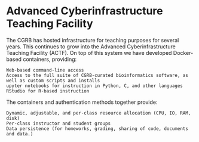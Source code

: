 # Advanced Cyberinfrastructure Teaching Facility

The CGRB has hosted infrastructure for teaching purposes for several years. This continues to grow into the Advanced Cyberinfrastructure Teaching Facility (ACTF). On top of this system we have developed Docker-based containers, providing:

    Web-based command-line access
    Access to the full suite of CGRB-curated bioinformatics software, as well as custom scripts and installs
    upyter notebooks for instruction in Python, C, and other languages
    RStudio for R-based instruction

The containers and authentication methods together provide:

    Dynamic, adjustable, and per-class resource allocation (CPU, IO, RAM, disk)
    Per-class instructor and student groups
    Data persistence (for homeworks, grading, sharing of code, documents and data.)
